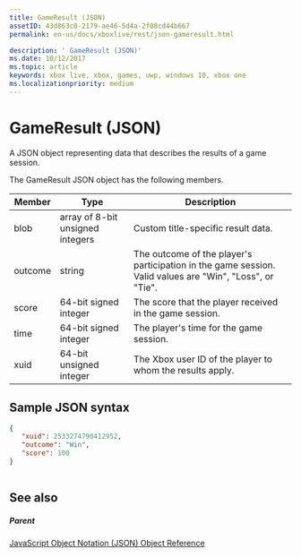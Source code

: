 ```yaml
---
title: GameResult (JSON)
assetID: 43d863c0-2179-ae46-5d4a-2f08cd44b667
permalink: en-us/docs/xboxlive/rest/json-gameresult.html

description: ' GameResult (JSON)'
ms.date: 10/12/2017
ms.topic: article
keywords: xbox live, xbox, games, uwp, windows 10, xbox one
ms.localizationpriority: medium
---
```

# GameResult (JSON)
A JSON object representing data that describes the results of a game session. 
<a id="ID4EN"></a>

  
 
The GameResult JSON object has the following members.
 
| Member| Type| Description| 
| --- | --- | --- | 
| blob| array of 8-bit unsigned integers| Custom title-specific result data.| 
| outcome| string| The outcome of the player's participation in the game session. Valid values are "Win", "Loss", or "Tie". | 
| score| 64-bit signed integer| The score that the player received in the game session.| 
| time| 64-bit signed integer| The player's time for the game session.| 
| xuid| 64-bit unsigned integer| The Xbox user ID of the player to whom the results apply.| 
  
<a id="ID4EPC"></a>

 
## Sample JSON syntax
 

```json
{
   "xuid": 2533274790412952,
   "outcome": "Win",
   "score": 100
}
    
```

  
<a id="ID4EYC"></a>

 
## See also
 
<a id="ID4E1C"></a>

 
##### Parent 

[JavaScript Object Notation (JSON) Object Reference](atoc-xboxlivews-reference-json.md)

   